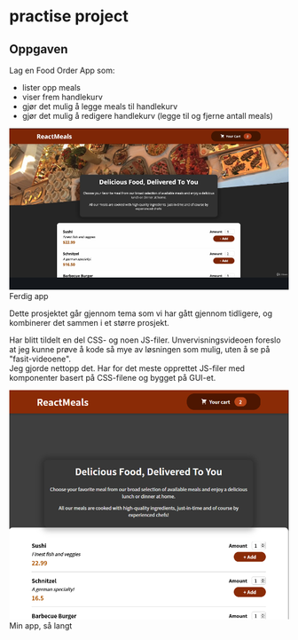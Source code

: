 # practise project

## Oppgaven
Lag en Food Order App som:
- lister opp meals
- viser frem handlekurv
- gjør det mulig å legge meals til handlekurv
- gjør det mulig å redigere handlekurv (legge til og fjerne antall meals)

![ferdig_app](public/screenshots/ferdig-app-vist-i-video.png)
Ferdig app

Dette prosjektet går gjennom tema som vi har gått gjennom tidligere, og kombinerer det sammen i et større prosjekt.

Har blitt tildelt en del CSS- og noen JS-filer. Unvervisningsvideoen foreslo at jeg kunne prøve å kode så mye av løsningen som mulig, uten å se på "fasit-videoene".\
Jeg gjorde nettopp det. Har for det meste opprettet JS-filer med komponenter basert på CSS-filene og bygget på GUI-et.

![min_app](public/screenshots/app-2021-04-26-140530.png)
Min app, så langt